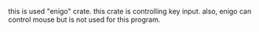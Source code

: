 this is used "enigo" crate. this crate is controlling key input. also, enigo can control mouse but is not used for this program.
